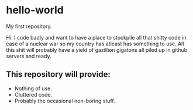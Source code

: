 # hello-world
My first repository.

Hi. I code badly and want to have a place to stockpile all that shitty code in case of a nuclear war so my country has atleast has something to use. All this shit will probably have a yield of gazillion gigatons all piled up in github servers and ready.

## This repository will provide:
- Nothing of use.
- Cluttered code.
- Probably the occasional non-boring stuff.
